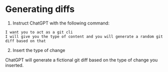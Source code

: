 # Generating diffs

1. Instruct ChatGPT with the following command:
```
I want you to act as a git cli
I will give you the type of content and you will generate a random git diff based on that
```

2. Insert the type of change

ChatGPT will generate a fictional git diff based on the type of change you inserted.
